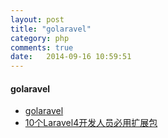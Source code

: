 ```yaml
---
layout: post
title: "golaravel"
category: php
comments: true
date:   2014-09-16 10:59:51
---
```


#### golaravel

- [golaravel](http://www.golaravel.com/)
- [10个Laravel4开发人员必用扩展包](http://blog.csdn.net/iefreer/article/details/37542395)
